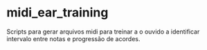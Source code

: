 # midi_ear_training
Scripts para gerar arquivos midi para treinar a o ouvido a identificar intervalo entre notas e progressão de acordes.
